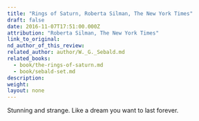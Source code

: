 ```yaml
---
title: "Rings of Saturn, Roberta Silman, The New York Times"
draft: false
date: 2016-11-07T17:51:00.000Z
attribution: "Roberta Silman, The New York Times"
link_to_original:
nd_author_of_this_review:
related_author: author/W._G._Sebald.md
related_books:
  - book/the-rings-of-saturn.md
  - book/sebald-set.md
description:
weight:
layout: none
---
```

Stunning and strange. Like a dream you want to last forever.

